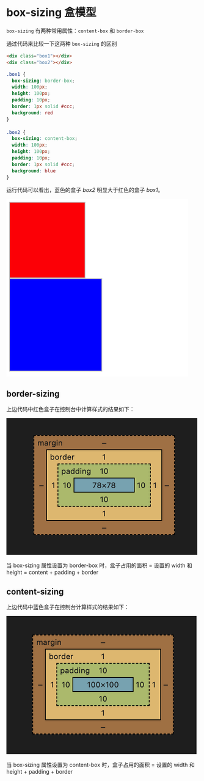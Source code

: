 # box-sizing 盒模型

`box-sizing` 有两种常用属性：`content-box` 和 `border-box`

通过代码来比较一下这两种 `box-sizing` 的区别

```html
<div class="box1"></div>
<div class="box2"></div>
```

```css
.box1 {
  box-sizing: border-box;
  width: 100px;
  height: 100px;
  padding: 10px;
  border: 1px solid #ccc;
  background: red
}

.box2 {
  box-sizing: content-box;
  width: 100px;
  height: 100px;
  padding: 10px;
  border: 1px solid #ccc;
  background: blue
}
```

运行代码可以看出，蓝色的盒子 *box2* 明显大于红色的盒子 *box1*。

![box-sizing](../../public/css/box-sizing.png)

## border-sizing

上边代码中红色盒子在控制台中计算样式的结果如下：

![border-box](../../public/css/border-box.png)

当 box-sizing 属性设置为 border-box 时，盒子占用的面积 = 设置的 width 和 height = content + padding + border

## content-sizing

上边代码中蓝色盒子在控制台计算样式的结果如下：

![content-box](../../public/css/content-box.png)

当 box-sizing 属性设置为 content-box 时，盒子占用的面积 = 设置的 width 和 height + padding + border
